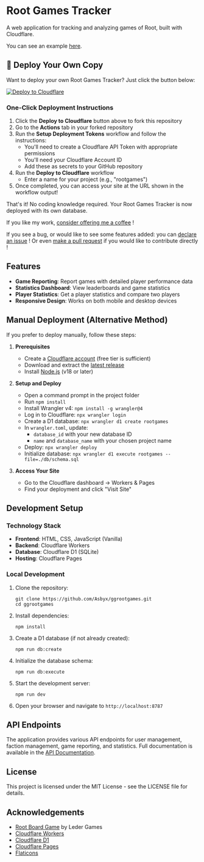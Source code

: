 # Root Games Tracker

A web application for tracking and analyzing games of Root, built with Cloudflare.  

You can see an example [here](https://asbyx.github.io/RootGamesTracker).

## 🚀 Deploy Your Own Copy

Want to deploy your own Root Games Tracker? Just click the button below:

[![Deploy to Cloudflare](https://img.shields.io/badge/Deploy%20to-Cloudflare-orange?style=for-the-badge&logo=cloudflare)](https://github.com/Asbyx/RootGamesTracker/fork)

### One-Click Deployment Instructions

1. Click the **Deploy to Cloudflare** button above to fork this repository
2. Go to the **Actions** tab in your forked repository
3. Run the **Setup Deployment Tokens** workflow and follow the instructions:
   - You'll need to create a Cloudflare API Token with appropriate permissions
   - You'll need your Cloudflare Account ID
   - Add these as secrets to your GitHub repository
4. Run the **Deploy to Cloudflare** workflow
   - Enter a name for your project (e.g., "rootgames")
5. Once completed, you can access your site at the URL shown in the workflow output!

That's it! No coding knowledge required. Your Root Games Tracker is now deployed with its own database.

If you like my work, [consider offering me a coffee](https://buymeacoffee.com/asbyx) !  

If you see a bug, or would like to see some features added: you can [declare an issue](https://github.com/Asbyx/RootGamesTracker/issues) ! Or even [make a pull request](https://github.com/Asbyx/RootGamesTracker/pulls) if you would like to contribute directly ! 


## Features

- **Game Reporting**: Report games with detailed player performance data
- **Statistics Dashboard**: View leaderboards and game statistics
- **Player Statistics**: Get a player statistics and compare two players
- **Responsive Design**: Works on both mobile and desktop devices

## Manual Deployment (Alternative Method)

If you prefer to deploy manually, follow these steps:

1. **Prerequisites**
   - Create a [Cloudflare account](https://dash.cloudflare.com/sign-up) (free tier is sufficient)
   - Download and extract the [latest release](https://github.com/Asbyx/ggrootgames/releases/latest)
   - Install [Node.js](https://nodejs.org/) (v18 or later)

2. **Setup and Deploy**
   - Open a command prompt in the project folder
   - Run `npm install`
   - Install Wrangler v4: `npm install -g wrangler@4`
   - Log in to Cloudflare: `npx wrangler login`
   - Create a D1 database: `npx wrangler d1 create rootgames`
   - In `wrangler.toml`, update:
     - `database_id` with your new database ID
     - `name` and `database_name` with your chosen project name
   - Deploy: `npx wrangler deploy`
   - Initialize database: `npx wrangler d1 execute rootgames --file=./db/schema.sql`

3. **Access Your Site**
   - Go to the Cloudflare dashboard → Workers & Pages
   - Find your deployment and click "Visit Site"

## Development Setup

### Technology Stack

- **Frontend**: HTML, CSS, JavaScript (Vanilla)
- **Backend**: Cloudflare Workers
- **Database**: Cloudflare D1 (SQLite)
- **Hosting**: Cloudflare Pages

### Local Development

1. Clone the repository:
   ```
   git clone https://github.com/Asbyx/ggrootgames.git
   cd ggrootgames
   ```

2. Install dependencies:
   ```
   npm install
   ```

3. Create a D1 database (if not already created):
   ```
   npm run db:create
   ```

4. Initialize the database schema:
   ```
   npm run db:execute
   ```

5. Start the development server:
   ```
   npm run dev
   ```

6. Open your browser and navigate to `http://localhost:8787`

## API Endpoints

The application provides various API endpoints for user management, faction management, game reporting, and statistics. Full documentation is available in the [API Documentation](docs/api.md).

## License

This project is licensed under the MIT License - see the LICENSE file for details.

## Acknowledgements

- [Root Board Game](https://ledergames.com/products/root-a-game-of-woodland-might-and-right) by Leder Games
- [Cloudflare Workers](https://workers.cloudflare.com/)
- [Cloudflare D1](https://developers.cloudflare.com/d1/)
- [Cloudflare Pages](https://pages.cloudflare.com/) 
- [Flaticons](https://flaticon.com)
